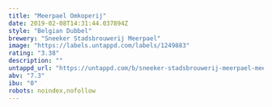 ```yaml
---
title: "Meerpael Omkoperij"
date: 2019-02-08T14:31:44.037894Z
style: "Belgian Dubbel"
brewery: "Sneeker Stadsbrouwerij Meerpael"
image: "https://labels.untappd.com/labels/1249883"
rating: "3.38"
description: ""
untappd_url: "https://untappd.com/b/sneeker-stadsbrouwerij-meerpael-meerpael-omkoperij/1249883"
abv: "7.3"
ibu: "0"
robots: noindex,nofollow
---
```


